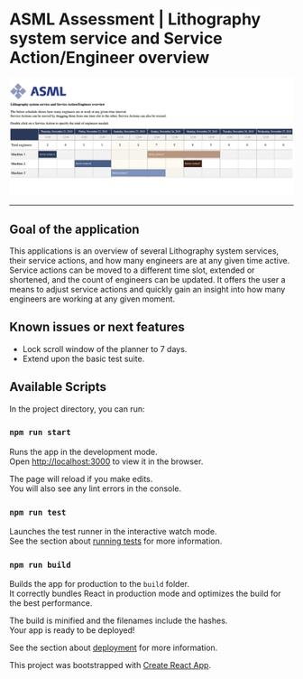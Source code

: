 # ASML Assessment | Lithography system service and Service Action/Engineer overview

![ASML Assessment | Lithography system service and Service Action/Engineer overview](https://raw.githubusercontent.com/rscheffers82/asml-assessment/master/src/resources/app-screenshot.png?raw=1)

---

## Goal of the application

This applications is an overview of several Lithography system services, their service actions, and how many engineers are at any given time active. Service actions can be moved to a different time slot, extended or shortened, and the count of engineers can be updated. It offers the user a means to adjust service actions and quickly gain an insight into how many engineers are working at any given moment.


## Known issues or next features

- Lock scroll window of the planner to 7 days.
- Extend upon the basic test suite.

## Available Scripts

In the project directory, you can run:

### `npm run start`

Runs the app in the development mode.<br />
Open [http://localhost:3000](http://localhost:3000) to view it in the browser.

The page will reload if you make edits.<br />
You will also see any lint errors in the console.

### `npm run test`

Launches the test runner in the interactive watch mode.<br />
See the section about [running tests](https://facebook.github.io/create-react-app/docs/running-tests) for more information.

### `npm run build`

Builds the app for production to the `build` folder.<br />
It correctly bundles React in production mode and optimizes the build for the best performance.

The build is minified and the filenames include the hashes.<br />
Your app is ready to be deployed!

See the section about [deployment](https://facebook.github.io/create-react-app/docs/deployment) for more information.

This project was bootstrapped with [Create React App](https://github.com/facebook/create-react-app).